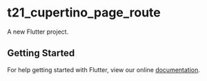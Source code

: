 # t21_cupertino_page_route

A new Flutter project.

## Getting Started

For help getting started with Flutter, view our online
[documentation](http://flutter.io/).

